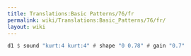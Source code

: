 ```yaml
---
title: Translations:Basic Patterns/76/fr
permalink: wiki/Translations:Basic_Patterns/76/fr/
layout: wiki
---
```


``` Haskell
d1 $ sound "kurt:4 kurt:4" # shape "0 0.78" # gain "0.7"
```

